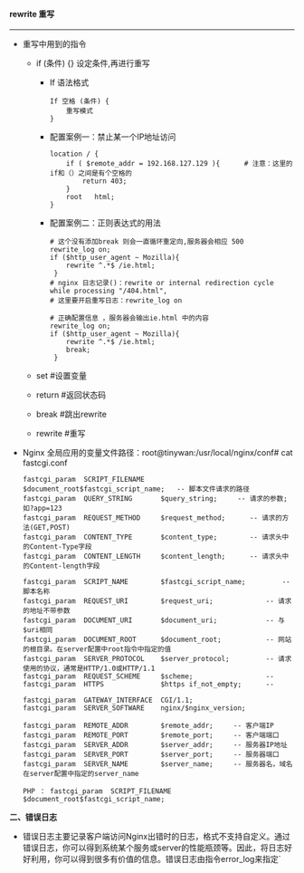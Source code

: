 
#### rewrite 重写
---

+   重写中用到的指令 
    +   if  (条件) {}  设定条件,再进行重写 
        + If  语法格式
            ```
            If 空格 (条件) {
                重写模式
            }
            ```
         + 配置案例一：禁止某一个IP地址访问
            ```
            location / {
                if ( $remote_addr = 192.168.127.129 ){      # 注意：这里的if和（）之间是有个空格的 
                    return 403;
                }
                root   html;
            }
            ```   
        + 配置案例二：正则表达式的用法
            ```
            # 这个没有添加break 则会一直循环重定向,服务器会相应 500
            rewrite_log on;
            if ($http_user_agent ~ Mozilla){
                rewrite ^.*$ /ie.html;
             }
            # nginx 日志记录()：rewrite or internal redirection cycle while processing "/404.html",
            # 这里要开启重写日志：rewrite_log on

            # 正确配置信息 ，服务器会输出ie.html 中的内容
            rewrite_log on;
            if ($http_user_agent ~ Mozilla){
                rewrite ^.*$ /ie.html;
                break;
             }
            ```     

    +   set #设置变量 
    +   return #返回状态码 
    +   break #跳出rewrite
    +   rewrite #重写 

+ Nginx 全局应用的变量文件路径：root@tinywan:/usr/local/nginx/conf# cat fastcgi.conf
    ```
    fastcgi_param  SCRIPT_FILENAME    $document_root$fastcgi_script_name;   -- 脚本文件请求的路径
    fastcgi_param  QUERY_STRING       $query_string;     -- 请求的参数;如?app=123
    fastcgi_param  REQUEST_METHOD     $request_method;      -- 请求的方法(GET,POST)
    fastcgi_param  CONTENT_TYPE       $content_type;        -- 请求头中的Content-Type字段   
    fastcgi_param  CONTENT_LENGTH     $content_length;      -- 请求头中的Content-length字段

    fastcgi_param  SCRIPT_NAME        $fastcgi_script_name;         -- 脚本名称
    fastcgi_param  REQUEST_URI        $request_uri;             -- 请求的地址不带参数
    fastcgi_param  DOCUMENT_URI       $document_uri;            -- 与$uri相同
    fastcgi_param  DOCUMENT_ROOT      $document_root;           -- 网站的根目录。在server配置中root指令中指定的值
    fastcgi_param  SERVER_PROTOCOL    $server_protocol;         -- 请求使用的协议，通常是HTTP/1.0或HTTP/1.1
    fastcgi_param  REQUEST_SCHEME     $scheme;                  -- 
    fastcgi_param  HTTPS              $https if_not_empty;      -- 

    fastcgi_param  GATEWAY_INTERFACE  CGI/1.1;
    fastcgi_param  SERVER_SOFTWARE    nginx/$nginx_version;

    fastcgi_param  REMOTE_ADDR        $remote_addr;     -- 客户端IP
    fastcgi_param  REMOTE_PORT        $remote_port;     -- 客户端端口
    fastcgi_param  SERVER_ADDR        $server_addr;     -- 服务器IP地址
    fastcgi_param  SERVER_PORT        $server_port;     -- 服务器端口
    fastcgi_param  SERVER_NAME        $server_name;     -- 服务器名，域名在server配置中指定的server_name

    PHP ： fastcgi_param  SCRIPT_FILENAME  $document_root$fastcgi_script_name;
    ```

**二、错误日志**

*   错误日志主要记录客户端访问Nginx出错时的日志，格式不支持自定义。通过错误日志，你可以得到系统某个服务或server的性能瓶颈等。因此，将日志好好利用，你可以得到很多有价值的信息。错误日志由指令error_log来指定`  


          
